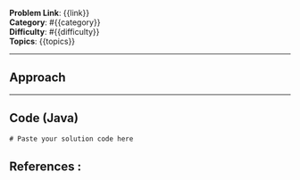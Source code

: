 
**Problem Link**: {{link}}  
**Category**: #{{category}}  
**Difficulty**: #{{difficulty}}  
**Topics**: {{topics}}  

---

## Approach

<!-- Describe your approach and reasoning here -->

---

## Code (Java)

```java
# Paste your solution code here

```


## References :